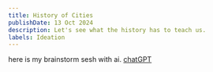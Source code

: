 ```yaml
---
title: History of Cities
publishDate: 13 Oct 2024
description: Let's see what the history has to teach us.
labels: Ideation
---
```


here is my brainstorm sesh with ai.
[chatGPT](https://chatgpt.com/share/670b9f43-654c-8011-a22e-c2fe9fcfaa4c)